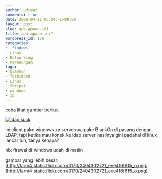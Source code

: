 ```yaml
---
author: udienz
comments: true
date: 2008-04-11 06:04:41+00:00
layout: post
slug: apa-apaan-ini
title: apa-apaan ini?
wordpress_id: 176
categories:
- '*indows'
- Linux
- Networking
- Perenungan
tags:
- blankon
- forbidden
- Linux
- Skripsi
- windows
- xp
---
```


coba lihat gambar berikut

[![ldap.suck](http://farm4.static.flickr.com/3170/2404302721_645e5736ed.jpg)](http://www.flickr.com/photos/udienz/2404302721/)

ini client pake windows xp servernya pake BlankOn di pasang dengan LDAP, tapi ketika mau konek ke ldap server hasilnya gini padahal di linux lancar tuh, tanya kenapa?

nb: firewal di windows udah di matiin

gambar yang lebih besar: [http://farm4.static.flickr.com/3170/2404302721_eee4f6f615_o.png](http://farm4.static.flickr.com/3170/2404302721_eee4f6f615_o.png)
